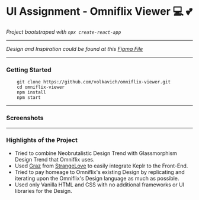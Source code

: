 # UI Assignment - Omniflix Viewer 💻 💕
*Project bootstraped with  ` npx create-react-app `*

----

*Design and Inspiration could be found at this [Figma File](https://www.figma.com/file/BGQ2m8ejE82oDgcteoeF5m/OminFlix-NFT-viewer?type=design&node-id=0%3A1&t=vhQvsRjSgJUtnY2E-1)*

---- 

### Getting Started
```
    git clone https://github.com/volkavich/omniflix-viewer.git
    cd omniflix-viewer
    npm install
    npm start
```

---

### Screenshots

---

### Highlights of the Project
    
* Tried to combine Neobrutalistic Design Trend with Glassmorphism Design Trend that Omniflix uses.
* Used [Graz](https://graz.strange.love/docs/) from [StrangeLove](https://strange.love/) to easily integrate Keplr to the Front-End.
* Tried to pay homeage to Omniflix's existing Design by replicating and iterating upon the Omniflix's Design language as much as possible.
* Used only Vanilla HTML and CSS with no additional frameworks or UI libraries for the Design.